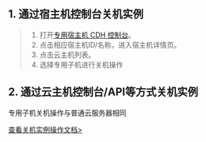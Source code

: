## 1. 通过宿主机控制台关机实例

> 1. 打开[专用宿主机 CDH 控制台](http://console.tce.fsphere.cn/cvm/cdh)。
> 2. 点击相应宿主机ID/名称，进入宿主机详情页。
> 3. 点击云主机列表。
> 4. 选择专用子机进行关机操作



## 2. 通过云主机控制台/API等方式关机实例

专用子机关机操作与普通云服务器相同

[查看关机实例操作文档>](http://tce.fsphere.cn/doc/product/213/4929)